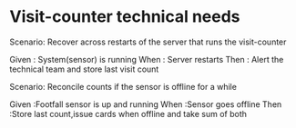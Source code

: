 # Visit-counter technical needs

Scenario: Recover across restarts of the server
that runs the visit-counter

  Given : System(sensor) is running 
  When  : Server restarts
  Then  : Alert the technical team and store last visit count

Scenario: Reconcile counts if the sensor is offline for a while

  Given :Footfall sensor is up and running
  When  :Sensor goes offline
  Then  :Store last count,issue cards when offline and take sum of both   
